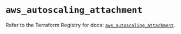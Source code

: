 # `aws_autoscaling_attachment`

Refer to the Terraform Registry for docs: [`aws_autoscaling_attachment`](https://registry.terraform.io/providers/hashicorp/aws/5.76.0/docs/resources/autoscaling_attachment).
